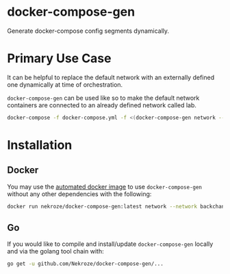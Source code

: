 # docker-compose-gen

Generate docker-compose config segments dynamically.

# Primary Use Case

It can be helpful to replace the default network with an externally defined one dynamically at time of orchestration.

`docker-compose-gen` can be used like so to make the default network containers are connected to an already defined network called lab.

```bash
docker-compose -f docker-compose.yml -f <(docker-compose-gen network --compose-version 3.1 --external-network lab) up
```

# Installation

## Docker

You may use the [automated docker image](https://hub.docker.com/r/nekroze/docker-compose-gen) to use `docker-compose-gen` without any other dependencies with the following:

```bash
docker run nekroze/docker-compose-gen:latest network --network backchannel
```

## Go

If you would like to compile and install/update `docker-compose-gen` locally and via the golang tool chain with:

```bash
go get -u github.com/Nekroze/docker-compose-gen/...
```

